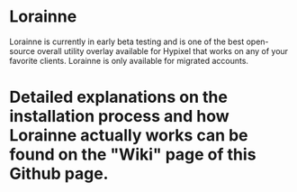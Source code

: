 # Lorainne
Lorainne is currently in early beta testing and is one of the best open-source overall utility overlay available for Hypixel that works on any of your favorite clients. Lorainne is only available for migrated accounts.

<h1>Detailed explanations on the installation process and how Lorainne actually works can be found on the "Wiki" page of this Github page.</h1>
